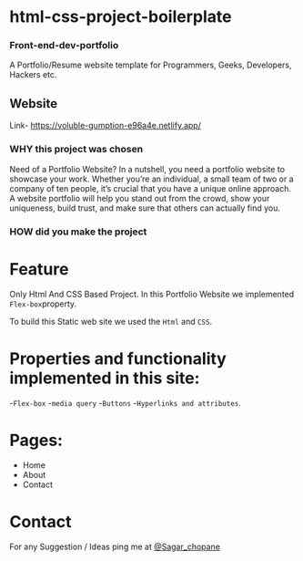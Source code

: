 # html-css-project-boilerplate
### Front-end-dev-portfolio
A Portfolio/Resume website template for Programmers, Geeks, Developers, Hackers etc.
## Website
Link- https://voluble-gumption-e96a4e.netlify.app/


### WHY this project was chosen
 Need of a Portfolio Website?
In a nutshell, you need a portfolio website to showcase your work. Whether you’re an individual, a small team of two or a company of ten people, it’s crucial that you have a unique online approach. A website portfolio will help you stand out from the crowd, show your uniqueness, build trust, and make sure that others can actually find you.

### HOW did you make the project
# Feature
Only Html And CSS Based Project. 
In this Portfolio Website we implemented `Flex-box`property.

To build this Static web site we used the `Html` and `CSS`.

# Properties and functionality implemented in this site:

-`Flex-box`
-`media query`
-`Buttons`
-`Hyperlinks and attributes`.

# Pages:
- Home 
- About
- Contact

# Contact
 For any Suggestion / Ideas ping me at [@Sagar_chopane](https://www.linkedin.com/in/sagar-chopne-86a4031b7/)
